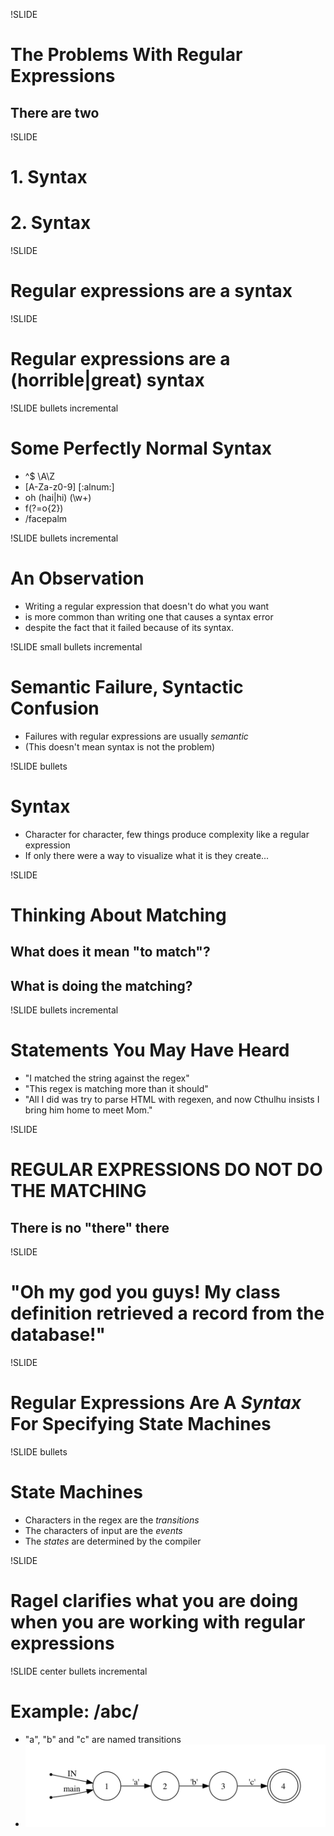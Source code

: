 !SLIDE
# The Problems With Regular Expressions
## There are two

!SLIDE 
# 1. Syntax
# 2. Syntax

!SLIDE 
# Regular expressions are a syntax

!SLIDE 
# Regular expressions are a (horrible|great) syntax

!SLIDE bullets incremental
# Some Perfectly Normal Syntax
* ^$ \A\Z
* [A-Za-z0-9] [:alnum:]
* oh (hai|hi) (\w+)
* f(?=o{2})
* /facepalm

!SLIDE bullets incremental
# An Observation

* Writing a regular expression that doesn't do what you want
* is more common than writing one that causes a syntax error
* despite the fact that it failed because of its syntax.

!SLIDE small bullets incremental
# Semantic Failure, Syntactic Confusion
* Failures with regular expressions are usually _semantic_
* (This doesn't mean syntax is not the problem)

!SLIDE bullets
# Syntax

* Character for character, few things produce complexity like a regular expression
* If only there were a way to visualize what it is they create...

!SLIDE
# Thinking About Matching
## What does it mean "to match"?
## What is doing the matching?

!SLIDE bullets incremental
# Statements You May Have Heard
* "I matched the string against the regex"
* "This regex is matching more than it should"
* "All I did was try to parse HTML with regexen, and now Cthulhu insists I bring him home to meet Mom." 

!SLIDE
# REGULAR EXPRESSIONS DO NOT DO THE MATCHING
## There is no "there" there

!SLIDE
# "Oh my god you guys! My class definition retrieved a record from the database!"

!SLIDE 
# Regular Expressions Are A _Syntax_ For Specifying State Machines

!SLIDE bullets
# State Machines
* Characters in the regex are the _transitions_
* The characters of input are the _events_
* The _states_ are determined by the compiler

!SLIDE
# Ragel clarifies what you are doing when you are working with regular expressions 

!SLIDE center bullets incremental
# Example: /abc/
* "a", "b" and "c" are named transitions
* ![abc](abc.png)
